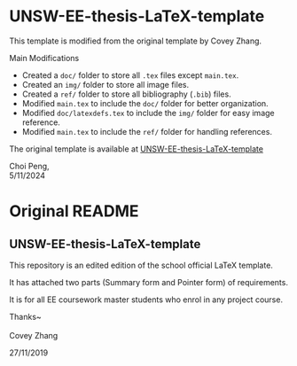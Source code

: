 # UNSW-EE-thesis-LaTeX-template
This template is modified from the original template by Covey Zhang.

Main Modifications
- Created a `doc/` folder to store all `.tex` files except `main.tex`.
- Created an `img/` folder to store all image files.
- Created a `ref/` folder to store all bibliography (`.bib`) files.
- Modified `main.tex` to include the `doc/` folder for better organization.
- Modified `doc/latexdefs.tex` to include the `img/` folder for easy image reference.
- Modified `main.tex` to include the `ref/` folder for handling references.

The original template is available at [UNSW-EE-thesis-LaTeX-template](https://github.com/CoveyZhang/UNSW-EE-thesis-LaTeX-template)

Choi Peng,  
5/11/2024

# Original README
## UNSW-EE-thesis-LaTeX-template
This repository is an edited edition of the school official LaTeX template.

It has attached two parts (Summary form and Pointer form) of requirements.

It is for all EE coursework master students who enrol in any project course.

Thanks~
<br/>
<br/>
Covey Zhang

27/11/2019
